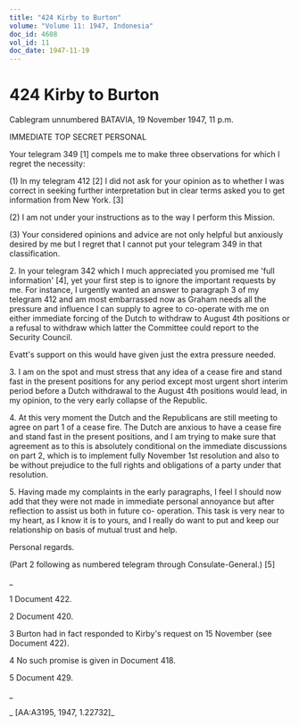 ```yaml
---
title: "424 Kirby to Burton"
volume: "Volume 11: 1947, Indonesia"
doc_id: 4608
vol_id: 11
doc_date: 1947-11-19
---
```


# 424 Kirby to Burton

Cablegram unnumbered BATAVIA, 19 November 1947, 11 p.m.

IMMEDIATE TOP SECRET PERSONAL

Your telegram 349 [1] compels me to make three observations for which I regret the necessity:

(1) In my telegram 412 [2] I did not ask for your opinion as to whether I was correct in seeking further interpretation but in clear terms asked you to get information from New York. [3]

(2) I am not under your instructions as to the way I perform this Mission.

(3) Your considered opinions and advice are not only helpful but anxiously desired by me but I regret that I cannot put your telegram 349 in that classification.

2\. In your telegram 342 which I much appreciated you promised me 'full information' [4], yet your first step is to ignore the important requests by me. For instance, I urgently wanted an answer to paragraph 3 of my telegram 412 and am most embarrassed now as Graham needs all the pressure and influence I can supply to agree to co-operate with me on either immediate forcing of the Dutch to withdraw to August 4th positions or a refusal to withdraw which latter the Committee could report to the Security Council.

Evatt's support on this would have given just the extra pressure needed.

3\. I am on the spot and must stress that any idea of a cease fire and stand fast in the present positions for any period except most urgent short interim period before a Dutch withdrawal to the August 4th positions would lead, in my opinion, to the very early collapse of the Republic.

4\. At this very moment the Dutch and the Republicans are still meeting to agree on part 1 of a cease fire. The Dutch are anxious to have a cease fire and stand fast in the present positions, and I am trying to make sure that agreement as to this is absolutely conditional on the immediate discussions on part 2, which is to implement fully November 1st resolution and also to be without prejudice to the full rights and obligations of a party under that resolution.

5\. Having made my complaints in the early paragraphs, I feel I should now add that they were not made in immediate personal annoyance but after reflection to assist us both in future co- operation. This task is very near to my heart, as I know it is to yours, and I really do want to put and keep our relationship on basis of mutual trust and help.

Personal regards.

(Part 2 following as numbered telegram through Consulate-General.) [5]

_

1 Document 422.

2 Document 420.

3 Burton had in fact responded to Kirby's request on 15 November (see Document 422).

4 No such promise is given in Document 418.

5 Document 429.

_

_ [AA:A3195, 1947, 1.22732]_
